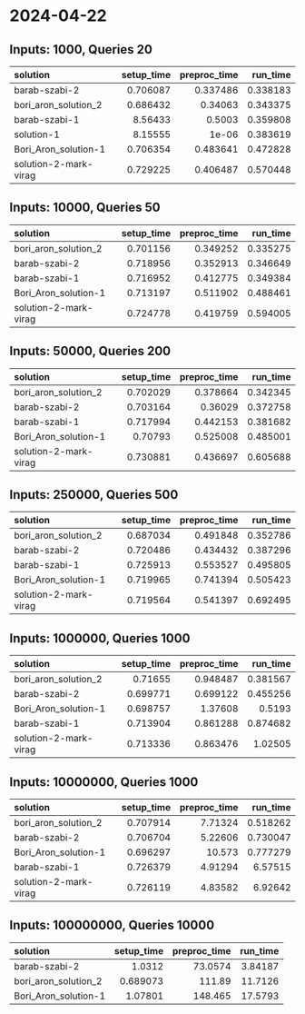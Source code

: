 # 2024-04-22

## Inputs: 1000, Queries 20

| solution              |   setup_time |   preproc_time |   run_time |
|:----------------------|-------------:|---------------:|-----------:|
| barab-szabi-2         |     0.706087 |       0.337486 |   0.338183 |
| bori_aron_solution_2  |     0.686432 |       0.34063  |   0.343375 |
| barab-szabi-1         |     8.56433  |       0.5003   |   0.359808 |
| solution-1            |     8.15555  |       1e-06    |   0.383619 |
| Bori_Aron_solution-1  |     0.706354 |       0.483641 |   0.472828 |
| solution-2-mark-virag |     0.729225 |       0.406487 |   0.570448 |

## Inputs: 10000, Queries 50

| solution              |   setup_time |   preproc_time |   run_time |
|:----------------------|-------------:|---------------:|-----------:|
| bori_aron_solution_2  |     0.701156 |       0.349252 |   0.335275 |
| barab-szabi-2         |     0.718956 |       0.352913 |   0.346649 |
| barab-szabi-1         |     0.716952 |       0.412775 |   0.349384 |
| Bori_Aron_solution-1  |     0.713197 |       0.511902 |   0.488461 |
| solution-2-mark-virag |     0.724778 |       0.419759 |   0.594005 |

## Inputs: 50000, Queries 200

| solution              |   setup_time |   preproc_time |   run_time |
|:----------------------|-------------:|---------------:|-----------:|
| bori_aron_solution_2  |     0.702029 |       0.378664 |   0.342345 |
| barab-szabi-2         |     0.703164 |       0.36029  |   0.372758 |
| barab-szabi-1         |     0.717994 |       0.442153 |   0.381682 |
| Bori_Aron_solution-1  |     0.70793  |       0.525008 |   0.485001 |
| solution-2-mark-virag |     0.730881 |       0.436697 |   0.605688 |

## Inputs: 250000, Queries 500

| solution              |   setup_time |   preproc_time |   run_time |
|:----------------------|-------------:|---------------:|-----------:|
| bori_aron_solution_2  |     0.687034 |       0.491848 |   0.352786 |
| barab-szabi-2         |     0.720486 |       0.434432 |   0.387296 |
| barab-szabi-1         |     0.725913 |       0.553527 |   0.495805 |
| Bori_Aron_solution-1  |     0.719965 |       0.741394 |   0.505423 |
| solution-2-mark-virag |     0.719564 |       0.541397 |   0.692495 |

## Inputs: 1000000, Queries 1000

| solution              |   setup_time |   preproc_time |   run_time |
|:----------------------|-------------:|---------------:|-----------:|
| bori_aron_solution_2  |     0.71655  |       0.948487 |   0.381567 |
| barab-szabi-2         |     0.699771 |       0.699122 |   0.455256 |
| Bori_Aron_solution-1  |     0.698757 |       1.37608  |   0.5193   |
| barab-szabi-1         |     0.713904 |       0.861288 |   0.874682 |
| solution-2-mark-virag |     0.713336 |       0.863476 |   1.02505  |

## Inputs: 10000000, Queries 1000

| solution              |   setup_time |   preproc_time |   run_time |
|:----------------------|-------------:|---------------:|-----------:|
| bori_aron_solution_2  |     0.707914 |        7.71324 |   0.518262 |
| barab-szabi-2         |     0.706704 |        5.22606 |   0.730047 |
| Bori_Aron_solution-1  |     0.696297 |       10.573   |   0.777279 |
| barab-szabi-1         |     0.726379 |        4.91294 |   6.57515  |
| solution-2-mark-virag |     0.726119 |        4.83582 |   6.92642  |

## Inputs: 100000000, Queries 10000

| solution             |   setup_time |   preproc_time |   run_time |
|:---------------------|-------------:|---------------:|-----------:|
| barab-szabi-2        |     1.0312   |        73.0574 |    3.84187 |
| bori_aron_solution_2 |     0.689073 |       111.89   |   11.7126  |
| Bori_Aron_solution-1 |     1.07801  |       148.465  |   17.5793  |